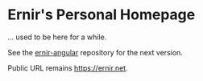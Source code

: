 # Ernir's Personal Homepage

... used to be here for a while.

See the [ernir-angular](https://github.com/Ernir/ernir-angular) repository for the next version.

Public URL remains https://ernir.net.
